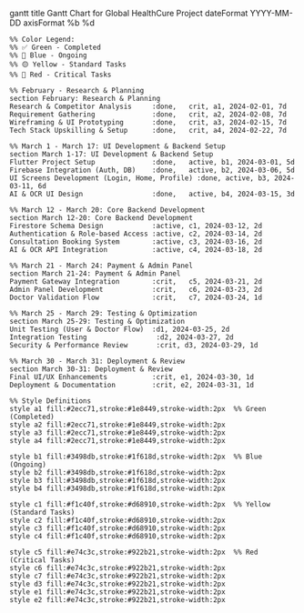 gantt
    title Gantt Chart for Global HealthCure Project
    dateFormat  YYYY-MM-DD
    axisFormat  %b %d

    %% Color Legend:
    %% ✅ Green - Completed
    %% 🔵 Blue - Ongoing
    %% 🟡 Yellow - Standard Tasks
    %% 🔴 Red - Critical Tasks

    %% February - Research & Planning
    section February: Research & Planning
    Research & Competitor Analysis     :done,   crit, a1, 2024-02-01, 7d
    Requirement Gathering              :done,   crit, a2, 2024-02-08, 7d
    Wireframing & UI Prototyping       :done,   crit, a3, 2024-02-15, 7d
    Tech Stack Upskilling & Setup      :done,   crit, a4, 2024-02-22, 7d

    %% March 1 - March 17: UI Development & Backend Setup
    section March 1-17: UI Development & Backend Setup
    Flutter Project Setup              :done,   active, b1, 2024-03-01, 5d
    Firebase Integration (Auth, DB)    :done,   active, b2, 2024-03-06, 5d
    UI Screens Development (Login, Home, Profile) :done, active, b3, 2024-03-11, 6d
    AI & OCR UI Design                 :done,   active, b4, 2024-03-15, 3d

    %% March 12 - March 20: Core Backend Development
    section March 12-20: Core Backend Development
    Firestore Schema Design            :active, c1, 2024-03-12, 2d
    Authentication & Role-based Access :active, c2, 2024-03-14, 2d
    Consultation Booking System        :active, c3, 2024-03-16, 2d
    AI & OCR API Integration           :active, c4, 2024-03-18, 2d

    %% March 21 - March 24: Payment & Admin Panel
    section March 21-24: Payment & Admin Panel
    Payment Gateway Integration        :crit,   c5, 2024-03-21, 2d
    Admin Panel Development            :crit,   c6, 2024-03-23, 2d
    Doctor Validation Flow             :crit,   c7, 2024-03-24, 1d

    %% March 25 - March 29: Testing & Optimization
    section March 25-29: Testing & Optimization
    Unit Testing (User & Doctor Flow)  :d1, 2024-03-25, 2d
    Integration Testing                 :d2, 2024-03-27, 2d
    Security & Performance Review       :crit, d3, 2024-03-29, 1d

    %% March 30 - March 31: Deployment & Review
    section March 30-31: Deployment & Review
    Final UI/UX Enhancements           :crit, e1, 2024-03-30, 1d
    Deployment & Documentation         :crit, e2, 2024-03-31, 1d

    %% Style Definitions
    style a1 fill:#2ecc71,stroke:#1e8449,stroke-width:2px  %% Green (Completed)
    style a2 fill:#2ecc71,stroke:#1e8449,stroke-width:2px
    style a3 fill:#2ecc71,stroke:#1e8449,stroke-width:2px
    style a4 fill:#2ecc71,stroke:#1e8449,stroke-width:2px

    style b1 fill:#3498db,stroke:#1f618d,stroke-width:2px  %% Blue (Ongoing)
    style b2 fill:#3498db,stroke:#1f618d,stroke-width:2px
    style b3 fill:#3498db,stroke:#1f618d,stroke-width:2px
    style b4 fill:#3498db,stroke:#1f618d,stroke-width:2px

    style c1 fill:#f1c40f,stroke:#d68910,stroke-width:2px  %% Yellow (Standard Tasks)
    style c2 fill:#f1c40f,stroke:#d68910,stroke-width:2px
    style c3 fill:#f1c40f,stroke:#d68910,stroke-width:2px
    style c4 fill:#f1c40f,stroke:#d68910,stroke-width:2px

    style c5 fill:#e74c3c,stroke:#922b21,stroke-width:2px  %% Red (Critical Tasks)
    style c6 fill:#e74c3c,stroke:#922b21,stroke-width:2px
    style c7 fill:#e74c3c,stroke:#922b21,stroke-width:2px
    style d3 fill:#e74c3c,stroke:#922b21,stroke-width:2px
    style e1 fill:#e74c3c,stroke:#922b21,stroke-width:2px
    style e2 fill:#e74c3c,stroke:#922b21,stroke-width:2px
